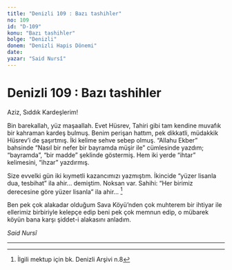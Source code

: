 ```yaml
---
title: "Denizli 109 : Bazı tashihler"
no: 109
id: "D-109"
konu: "Bazı tashihler"
bolge: "Denizli"
donem: "Denizli Hapis Dönemi"
date: 
yazar: "Said Nursî"
---
```


# Denizli 109 : Bazı tashihler

Aziz, Sıddık Kardeşlerim!

Bin barekallah, yüz maşaallah. Evet Hüsrev, Tahiri gibi tam kendine muvafık bir kahraman kardeş bulmuş. Benim perişan hattım, pek dikkatli, müdakkik Hüsrev’i de şaşırtmış. İki kelime sehve sebep olmuş. “Allahu Ekber” bahsinde “Nasıl bir nefer bir bayramda müşir ile” cümlesinde yazdım; “bayramda”, “bir madde” şeklinde göstermiş. Hem iki yerde “ihtar” kelimesini, “ihzar” yazdırmış.

Size evvelki gün iki kıymetli kazancımızı yazmıştım. İkincide “yüzer lisanla dua, tesbihat” ila ahir… demiştim. Noksan var. Sahihi: “Her birimiz derecesine göre yüzer lisanla” ila ahir… [^1]

Ben pek çok alakadar olduğum Sava Köyü’nden çok muhterem bir ihtiyar ile ellerimiz birbiriyle kelepçe edip beni pek çok memnun edip, o mübarek köyün bana karşı şiddet-i alakasını anladım.

*Said Nursî*

***

[^1]:  İlgili mektup için bk. Denizli Arşivi n.8
